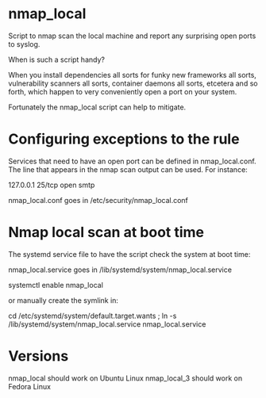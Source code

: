 # nmap_local
Script to nmap scan the local machine and report any surprising open ports to syslog.

When is such a script handy? 

When you install dependencies all sorts for funky new frameworks all sorts, vulnerability scanners all sorts, container daemons all sorts, etcetera and so forth, which happen to very conveniently open a port on your system.

Fortunately the nmap_local script can help to mitigate.

# Configuring exceptions to the rule
Services that need to have an open port can be defined in nmap_local.conf. 
The line that appears in the nmap scan output can be used. For instance:

127.0.0.1 25/tcp open  smtp

nmap_local.conf goes in /etc/security/nmap_local.conf

# Nmap local scan at boot time
The systemd service file to have the script check the system at boot time:

nmap_local.service goes in /lib/systemd/system/nmap_local.service

systemctl enable nmap_local

or manually create the symlink in: 

cd /etc/systemd/system/default.target.wants ;
ln -s /lib/systemd/system/nmap_local.service nmap_local.service

# Versions

nmap_local should work on Ubuntu Linux
nmap_local_3 should work on Fedora Linux

